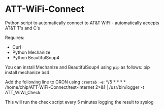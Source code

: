 # ATT-WiFi-Connect
Python script to automatically connect to AT&amp;T WiFi - automatically accepts AT&amp;T T's and C's

Requires:
* Curl
* Python Mechanize
* Python BeautifulSoup4

You can install Mechanize and BeautifulSoup4 using `pip` as follows:
    pip install mechanize bs4


Add the following line to CRON using `crontab -e`:
    */5 * * * * /home/chip/ATT-WiFi-Connect/test-internet 2>&1 | /usr/bin/logger -t ATT_WiWi_Check

This will run the check script every 5 minutes logging the result to syslog
